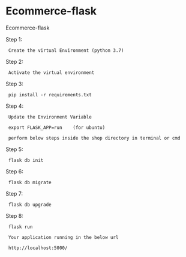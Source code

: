 # Ecommerce-flask

Ecommerce-flask

Step 1:
    
     Create the virtual Environment (python 3.7)

Step 2:

     Activate the virtual environment

Step 3:

     pip install -r requirements.txt

Step 4:

     Update the Environment Variable

     export FLASK_APP=run    (for ubuntu)

     perform below steps inside the shop directory in terminal or cmd

Step 5:

     flask db init    

Step 6:

     flask db migrate

Step 7:

     flask db upgrade

Step 8:
      
     flask run
     
     Your application running in the below url

     http://localhost:5000/ 
     
   
       




